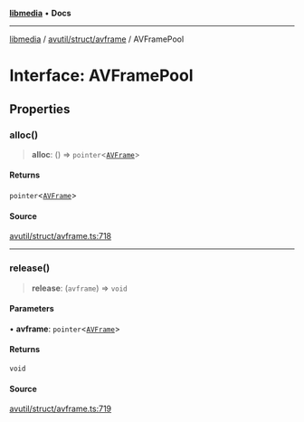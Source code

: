 [**libmedia**](../../../../README.md) • **Docs**

***

[libmedia](../../../../README.md) / [avutil/struct/avframe](../README.md) / AVFramePool

# Interface: AVFramePool

## Properties

### alloc()

> **alloc**: () => `pointer`\<[`AVFrame`](../classes/AVFrame.md)\>

#### Returns

`pointer`\<[`AVFrame`](../classes/AVFrame.md)\>

#### Source

[avutil/struct/avframe.ts:718](https://github.com/zhaohappy/libmedia/blob/acbbf6bd75e6ee4c968b9f441fe28c40f42f350d/src/avutil/struct/avframe.ts#L718)

***

### release()

> **release**: (`avframe`) => `void`

#### Parameters

• **avframe**: `pointer`\<[`AVFrame`](../classes/AVFrame.md)\>

#### Returns

`void`

#### Source

[avutil/struct/avframe.ts:719](https://github.com/zhaohappy/libmedia/blob/acbbf6bd75e6ee4c968b9f441fe28c40f42f350d/src/avutil/struct/avframe.ts#L719)
